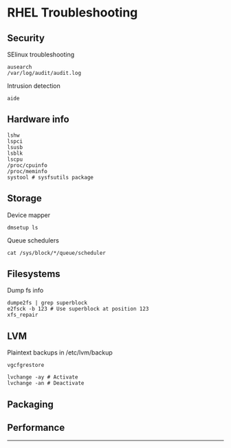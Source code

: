 RHEL Troubleshooting
======================================

Security
---------------

SElinux troubleshooting
```
ausearch
/var/log/audit/audit.log
```

Intrusion detection
```
aide
```

Hardware info
---------------

```
lshw
lspci
lsusb
lsblk
lscpu
/proc/cpuinfo
/proc/meminfo
systool # sysfsutils package
```

Storage
---------------

Device mapper
```
dmsetup ls
```

Queue schedulers
```
cat /sys/block/*/queue/scheduler
```

Filesystems
---------------

Dump fs info
```
dumpe2fs | grep superblock
e2fsck -b 123 # Use superblock at position 123
xfs_repair
```

LVM
---------------

Plaintext backups in /etc/lvm/backup
```
vgcfgrestore
```

```
lvchange -ay # Activate
lvchange -an # Deactivate
```

Packaging
---------------

Performance
---------------

---------------
